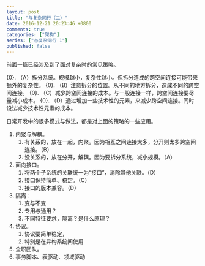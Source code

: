```yaml
---
layout: post
title: "与复杂同行（二）"
date: 2016-12-21 20:23:46 +0800
comments: true
categories: ["架构"]
series: ["与复杂同行 1"]
published: false
---
```


前面一篇已经涉及到了面对复杂时的常见策略。 <!--more-->

{0}. （A）拆分系统。规模越小，复杂性越小。但拆分造成的跨空间连接可能带来额外的复杂性。
{0}. （B）注意拆分的位置。从不同的地方拆分，造成不同的跨空间连接。
{0}. （C）减少跨空间连接的成本。与一般连接一样，跨空间连接要尽量减小成本。
{0}. （D）通过增加一些技术性的元素，来减少跨空间连接。同时设法减少技术性元素的成本。



日常开发中的很多模式与做法，都是对上面的策略的一些应用。



1. 内聚与解耦。
   1. 有关系的，放在一起，内聚。因为相互之间连接太多，分开则太多跨空间连接。（B）
   2. 没关系的，放在分开，解耦。因为要拆分系统，减小规模。（A）
2. 面向接口。
   1. 将两个子系统的关联统一为“接口”，消除其他关联。（D）
   2. 接口保持简单、稳定。（C）
   3. 接口的版本兼容。（D）
3. 隔离：
   1. 变与不变
   2. 专用与通用？
   3. 不同特征要求，隔离？是什么原理？
4. 协议。
   1. 协议要简单稳定，
   2. 特别是在异构系统间使用
5. 全职团队。
6. 事务脚本、表驱动、领域驱动



